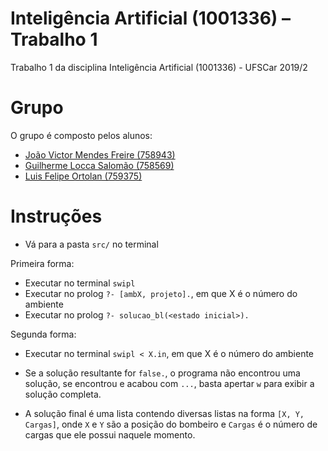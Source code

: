# Inteligência Artificial (1001336) – Trabalho 1
Trabalho 1 da disciplina Inteligência Artificial (1001336) - UFSCar 2019/2

# Grupo
O grupo é composto pelos alunos:
- [João Victor Mendes Freire (758943)](https://github.com/joaovicmendes)
- [Guilherme Locca Salomão (758569)](https://github.com/Caotichazard)
- [Luis Felipe Ortolan (759375)](https://github.com/LuisFelipeOrtolan)

# Instruções
- Vá para a pasta `src/` no terminal

Primeira forma:
- Executar no terminal `swipl`
- Executar no prolog `?- [ambX, projeto].`, em que X é o número do ambiente
- Executar no prolog `?- solucao_bl(<estado inicial>).`

Segunda forma:
- Executar no terminal `swipl < X.in`, em que X é o número do ambiente


- Se a solução resultante for `false.`, o programa não encontrou uma solução, se encontrou e acabou com `...`, basta apertar `w` para exibir a solução completa.
- A solução final é uma lista contendo diversas listas na forma `[X, Y, Cargas]`, onde `X` e `Y` são a posição do bombeiro e `Cargas` é o número de cargas que ele possui naquele momento.
